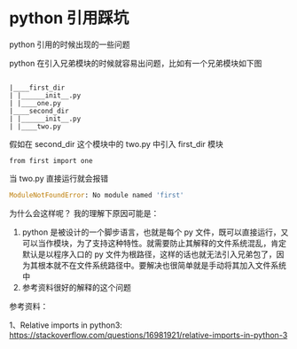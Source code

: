 # python 引用踩坑



python  引用的时候出现的一些问题

python 在引入兄弟模块的时候就容易出问题，比如有一个兄弟模块如下图

```

|____first_dir
| |______init__.py
| |____one.py
|____second_dir
| |______init__.py
| |____two.py

```

假如在 second_dir 这个模块中的 two.py 中引入 first_dir 模块

```
from first import one
```

当 two.py 直接运行就会报错

```py
ModuleNotFoundError: No module named 'first'
```

为什么会这样呢？ 我的理解下原因可能是：

1. python 是被设计的一个脚步语言，也就是每个 py 文件，既可以直接运行，又可以当作模块，为了支持这种特性。就需要防止其解释的文件系统混乱，肯定默认是以程序入口的 py 文件为根路径，这样的话也就无法引入兄弟包了，因为其根本就不在文件系统路径中。要解决也很简单就是手动将其加入文件系统中
2. 参考资料很好的解释的这个问题

参考资料：

1、Relative imports in python3: https://stackoverflow.com/questions/16981921/relative-imports-in-python-3

